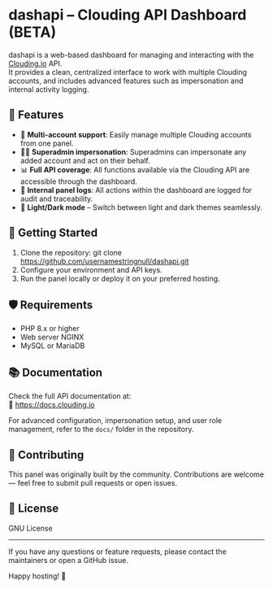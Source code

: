 # dashapi – Clouding API Dashboard (BETA)

dashapi is a web-based dashboard for managing and interacting with the [Clouding.io](https://clouding.io) API.  
It provides a clean, centralized interface to work with multiple Clouding accounts, and includes advanced features such as impersonation and internal activity logging.

## 🔧 Features

- 🔐 **Multi-account support**: Easily manage multiple Clouding accounts from one panel.
- 🧑‍💼 **Superadmin impersonation**: Superadmins can impersonate any added account and act on their behalf.
- 📊 **Full API coverage**: All functions available via the Clouding API are accessible through the dashboard.
- 📜 **Internal panel logs**: All actions within the dashboard are logged for audit and traceability.
- 🌙 **Light/Dark mode** – Switch between light and dark themes seamlessly.

## 🚀 Getting Started

1. Clone the repository: git clone https://github.com/usernamestringnull/dashapi.git
2. Configure your environment and API keys.
3. Run the panel locally or deploy it on your preferred hosting.

## 🛡️ Requirements

- PHP 8.x or higher
- Web server NGINX
- MySQL or MariaDB

## 📚 Documentation

Check the full API documentation at:  
🔗 https://docs.clouding.io

For advanced configuration, impersonation setup, and user role management, refer to the `docs/` folder in the repository.

## 🤝 Contributing

This panel was originally built by the community. Contributions are welcome — feel free to submit pull requests or open issues.

## 📜 License

GNU License

---

If you have any questions or feature requests, please contact the maintainers or open a GitHub issue.

Happy hosting! 🚀
